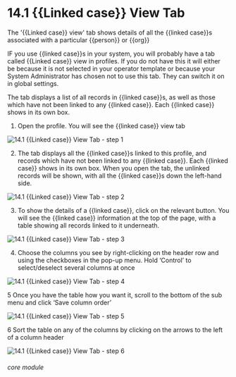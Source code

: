 # 14.1 {{Linked case}} View Tab

The '{{Linked case}} view' tab shows details of all the {{linked case}}s associated with a particular {{person}} or {{org}}

IF you use {{linked case}}s in your system, you will probably have a tab called {{Linked case}} view in profiles. If you do not have this it will either be because it is not selected in your operator template or because your System Administrator has chosen not to use this tab. They can switch it on in global settings.

The tab displays a list of all records in {{linked case}}s, as well as those which have not been linked to any {{linked case}}. Each {{linked case}} shows in its own box.

1. Open the profile. You will see the {{linked case}} view tab

![14.1 {{Linked case}} View Tab - step 1](14.1_Case_View_Tab_im_1.png)

2. The tab displays all the {{linked case}}s linked to this profile, and records which have not been linked to any {{linked case}}.
Each {{linked case}} shows in its own box.
When you open the tab, the unlinked records will be shown, with all the {{linked case}}s down the left-hand side.

![14.1 {{Linked case}} View Tab - step 2](14.1_Case_View_Tab_im_2.png)

3. To show the details of a {{linked case}}, click on the relevant button. You will see the {{linked case}} information at the top of the page, with a table showing all records linked to it underneath.

![14.1 {{Linked case}} View Tab - step 3](14.1_Case_View_Tab_im_3.png)

4. Choose the columns you see by right-clicking on the header row and using the checkboxes in the pop-up menu. Hold ‘Control’ to select/deselect several columns at once

![14.1 {{Linked case}} View Tab - step 4](14.1_Case_View_Tab_im_4.png)

5 Once you have the table how you want it, scroll to the bottom of the sub menu and click ‘Save column order’

![14.1 {{Linked case}} View Tab - step 5](14.1_Case_View_Tab_im_5.png)

6 Sort the table on any of the columns by clicking on the arrows to the left of a column header

![14.1 {{Linked case}} View Tab - step 6](14.1_Case_View_Tab_im_6.png)



###### core module
